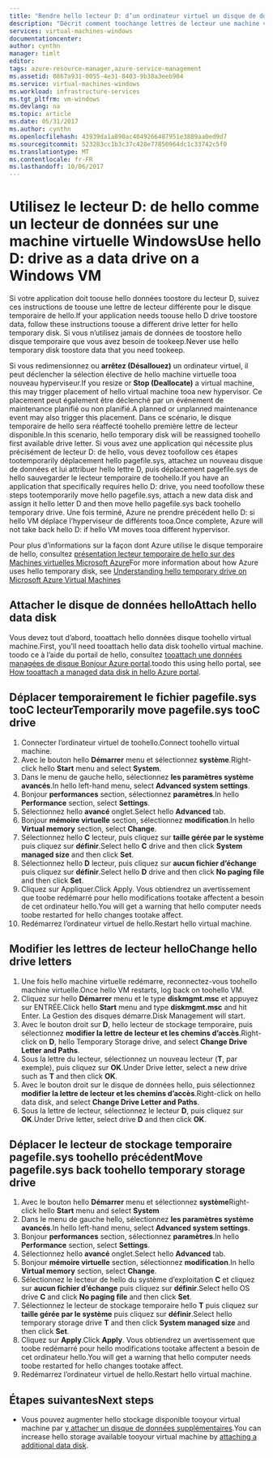 ```yaml
---
title: "Rendre hello lecteur D: d’un ordinateur virtuel un disque de données | Documents Microsoft"
description: "Décrit comment toochange lettres de lecteur une machine virtuelle Windows afin que vous pouvez utiliser le lecteur D: de hello comme un lecteur de données."
services: virtual-machines-windows
documentationcenter: 
author: cynthn
manager: timlt
editor: 
tags: azure-resource-manager,azure-service-management
ms.assetid: 0867a931-0055-4e31-8403-9b38a3eeb904
ms.service: virtual-machines-windows
ms.workload: infrastructure-services
ms.tgt_pltfrm: vm-windows
ms.devlang: na
ms.topic: article
ms.date: 05/31/2017
ms.author: cynthn
ms.openlocfilehash: 43939da1a890ac4049266487951e3889aa0ed9d7
ms.sourcegitcommit: 523283cc1b3c37c428e77850964dc1c33742c5f0
ms.translationtype: MT
ms.contentlocale: fr-FR
ms.lasthandoff: 10/06/2017
---
```

# <a name="use-hello-d-drive-as-a-data-drive-on-a-windows-vm"></a><span data-ttu-id="3d3ee-103">Utilisez le lecteur D: de hello comme un lecteur de données sur une machine virtuelle Windows</span><span class="sxs-lookup"><span data-stu-id="3d3ee-103">Use hello D: drive as a data drive on a Windows VM</span></span>
<span data-ttu-id="3d3ee-104">Si votre application doit toouse hello données toostore du lecteur D, suivez ces instructions de toouse une lettre de lecteur différente pour le disque temporaire de hello.</span><span class="sxs-lookup"><span data-stu-id="3d3ee-104">If your application needs toouse hello D drive toostore data, follow these instructions toouse a different drive letter for hello temporary disk.</span></span> <span data-ttu-id="3d3ee-105">Si vous n’utilisez jamais de données de toostore hello disque temporaire que vous avez besoin de tookeep.</span><span class="sxs-lookup"><span data-stu-id="3d3ee-105">Never use hello temporary disk toostore data that you need tookeep.</span></span>

<span data-ttu-id="3d3ee-106">Si vous redimensionnez ou **arrêtez (Désallouez)** un ordinateur virtuel, il peut déclencher la sélection élective de hello machine virtuelle tooa nouveau hyperviseur.</span><span class="sxs-lookup"><span data-stu-id="3d3ee-106">If you resize or **Stop (Deallocate)** a virtual machine, this may trigger placement of hello virtual machine tooa new hypervisor.</span></span> <span data-ttu-id="3d3ee-107">Ce placement peut également être déclenché par un événement de maintenance planifié ou non planifié.</span><span class="sxs-lookup"><span data-stu-id="3d3ee-107">A planned or unplanned maintenance event may also trigger this placement.</span></span> <span data-ttu-id="3d3ee-108">Dans ce scénario, le disque temporaire de hello sera réaffecté toohello première lettre de lecteur disponible.</span><span class="sxs-lookup"><span data-stu-id="3d3ee-108">In this scenario, hello temporary disk will be reassigned toohello first available drive letter.</span></span> <span data-ttu-id="3d3ee-109">Si vous avez une application qui nécessite plus précisément de lecteur D: de hello, vous devez toofollow ces étapes tootemporarily déplacement hello pagefile.sys, attachez un nouveau disque de données et lui attribuer hello lettre D, puis déplacement pagefile.sys de hello sauvegarder le lecteur temporaire de toohello.</span><span class="sxs-lookup"><span data-stu-id="3d3ee-109">If you have an application that specifically requires hello D: drive, you need toofollow these steps tootemporarily move hello pagefile.sys, attach a new data disk and assign it hello letter D and then move hello pagefile.sys back toohello temporary drive.</span></span> <span data-ttu-id="3d3ee-110">Une fois terminé, Azure ne prendre précédent hello D: si hello VM déplace l’hyperviseur de différents tooa.</span><span class="sxs-lookup"><span data-stu-id="3d3ee-110">Once complete, Azure will not take back hello D: if hello VM moves tooa different hypervisor.</span></span>

<span data-ttu-id="3d3ee-111">Pour plus d’informations sur la façon dont Azure utilise le disque temporaire de hello, consultez [présentation lecteur temporaire de hello sur des Machines virtuelles Microsoft Azure](https://blogs.msdn.microsoft.com/mast/2013/12/06/understanding-the-temporary-drive-on-windows-azure-virtual-machines/)</span><span class="sxs-lookup"><span data-stu-id="3d3ee-111">For more information about how Azure uses hello temporary disk, see [Understanding hello temporary drive on Microsoft Azure Virtual Machines](https://blogs.msdn.microsoft.com/mast/2013/12/06/understanding-the-temporary-drive-on-windows-azure-virtual-machines/)</span></span>

## <a name="attach-hello-data-disk"></a><span data-ttu-id="3d3ee-112">Attacher le disque de données hello</span><span class="sxs-lookup"><span data-stu-id="3d3ee-112">Attach hello data disk</span></span>
<span data-ttu-id="3d3ee-113">Vous devez tout d’abord, tooattach hello données disque toohello virtual machine.</span><span class="sxs-lookup"><span data-stu-id="3d3ee-113">First, you'll need tooattach hello data disk toohello virtual machine.</span></span> <span data-ttu-id="3d3ee-114">toodo ce à l’aide du portail de hello, consultez [tooattach une données managées de disque Bonjour Azure portal](attach-managed-disk-portal.md).</span><span class="sxs-lookup"><span data-stu-id="3d3ee-114">toodo this using hello portal, see [How tooattach a managed data disk in hello Azure portal](attach-managed-disk-portal.md).</span></span>

## <a name="temporarily-move-pagefilesys-tooc-drive"></a><span data-ttu-id="3d3ee-115">Déplacer temporairement le fichier pagefile.sys tooC lecteur</span><span class="sxs-lookup"><span data-stu-id="3d3ee-115">Temporarily move pagefile.sys tooC drive</span></span>
1. <span data-ttu-id="3d3ee-116">Connecter l’ordinateur virtuel de toohello.</span><span class="sxs-lookup"><span data-stu-id="3d3ee-116">Connect toohello virtual machine.</span></span> 
2. <span data-ttu-id="3d3ee-117">Avec le bouton hello **Démarrer** menu et sélectionnez **système**.</span><span class="sxs-lookup"><span data-stu-id="3d3ee-117">Right-click hello **Start** menu and select **System**.</span></span>
3. <span data-ttu-id="3d3ee-118">Dans le menu de gauche hello, sélectionnez **les paramètres système avancés**.</span><span class="sxs-lookup"><span data-stu-id="3d3ee-118">In hello left-hand menu, select **Advanced system settings**.</span></span>
4. <span data-ttu-id="3d3ee-119">Bonjour **performances** section, sélectionnez **paramètres**.</span><span class="sxs-lookup"><span data-stu-id="3d3ee-119">In hello **Performance** section, select **Settings**.</span></span>
5. <span data-ttu-id="3d3ee-120">Sélectionnez hello **avancé** onglet.</span><span class="sxs-lookup"><span data-stu-id="3d3ee-120">Select hello **Advanced** tab.</span></span>
6. <span data-ttu-id="3d3ee-121">Bonjour **mémoire virtuelle** section, sélectionnez **modification**.</span><span class="sxs-lookup"><span data-stu-id="3d3ee-121">In hello **Virtual memory** section, select **Change**.</span></span>
7. <span data-ttu-id="3d3ee-122">Sélectionnez hello **C** lecteur, puis cliquez sur **taille gérée par le système** puis cliquez sur **définir**.</span><span class="sxs-lookup"><span data-stu-id="3d3ee-122">Select hello **C** drive and then click **System managed size** and then click **Set**.</span></span>
8. <span data-ttu-id="3d3ee-123">Sélectionnez hello **D** lecteur, puis cliquez sur **aucun fichier d’échange** puis cliquez sur **définir**.</span><span class="sxs-lookup"><span data-stu-id="3d3ee-123">Select hello **D** drive and then click **No paging file** and then click **Set**.</span></span>
9. <span data-ttu-id="3d3ee-124">Cliquez sur Appliquer.</span><span class="sxs-lookup"><span data-stu-id="3d3ee-124">Click Apply.</span></span> <span data-ttu-id="3d3ee-125">Vous obtiendrez un avertissement que toobe redémarré pour hello modifications tootake affectent a besoin de cet ordinateur hello.</span><span class="sxs-lookup"><span data-stu-id="3d3ee-125">You will get a warning that hello computer needs toobe restarted for hello changes tootake affect.</span></span>
10. <span data-ttu-id="3d3ee-126">Redémarrez l’ordinateur virtuel de hello.</span><span class="sxs-lookup"><span data-stu-id="3d3ee-126">Restart hello virtual machine.</span></span>

## <a name="change-hello-drive-letters"></a><span data-ttu-id="3d3ee-127">Modifier les lettres de lecteur hello</span><span class="sxs-lookup"><span data-stu-id="3d3ee-127">Change hello drive letters</span></span>
1. <span data-ttu-id="3d3ee-128">Une fois hello machine virtuelle redémarre, reconnectez-vous toohello machine virtuelle.</span><span class="sxs-lookup"><span data-stu-id="3d3ee-128">Once hello VM restarts, log back on toohello VM.</span></span>
2. <span data-ttu-id="3d3ee-129">Cliquez sur hello **Démarrer** menu et le type **diskmgmt.msc** et appuyez sur ENTRÉE.</span><span class="sxs-lookup"><span data-stu-id="3d3ee-129">Click hello **Start** menu and type **diskmgmt.msc** and hit Enter.</span></span> <span data-ttu-id="3d3ee-130">La Gestion des disques démarre.</span><span class="sxs-lookup"><span data-stu-id="3d3ee-130">Disk Management will start.</span></span>
3. <span data-ttu-id="3d3ee-131">Avec le bouton droit sur **D**, hello lecteur de stockage temporaire, puis sélectionnez **modifier la lettre de lecteur et les chemins d’accès**.</span><span class="sxs-lookup"><span data-stu-id="3d3ee-131">Right-click on **D**, hello Temporary Storage drive, and select **Change Drive Letter and Paths**.</span></span>
4. <span data-ttu-id="3d3ee-132">Sous la lettre du lecteur, sélectionnez un nouveau lecteur (**T**, par exemple), puis cliquez sur **OK**.</span><span class="sxs-lookup"><span data-stu-id="3d3ee-132">Under Drive letter, select a new drive such as **T** and then click **OK**.</span></span> 
5. <span data-ttu-id="3d3ee-133">Avec le bouton droit sur le disque de données hello, puis sélectionnez **modifier la lettre de lecteur et les chemins d’accès**.</span><span class="sxs-lookup"><span data-stu-id="3d3ee-133">Right-click on hello data disk, and select **Change Drive Letter and Paths**.</span></span>
6. <span data-ttu-id="3d3ee-134">Sous la lettre de lecteur, sélectionnez le lecteur **D**, puis cliquez sur **OK**.</span><span class="sxs-lookup"><span data-stu-id="3d3ee-134">Under Drive letter, select drive **D** and then click **OK**.</span></span> 

## <a name="move-pagefilesys-back-toohello-temporary-storage-drive"></a><span data-ttu-id="3d3ee-135">Déplacer le lecteur de stockage temporaire pagefile.sys toohello précédent</span><span class="sxs-lookup"><span data-stu-id="3d3ee-135">Move pagefile.sys back toohello temporary storage drive</span></span>
1. <span data-ttu-id="3d3ee-136">Avec le bouton hello **Démarrer** menu et sélectionnez **système**</span><span class="sxs-lookup"><span data-stu-id="3d3ee-136">Right-click hello **Start** menu and select **System**</span></span>
2. <span data-ttu-id="3d3ee-137">Dans le menu de gauche hello, sélectionnez **les paramètres système avancés**.</span><span class="sxs-lookup"><span data-stu-id="3d3ee-137">In hello left-hand menu, select **Advanced system settings**.</span></span>
3. <span data-ttu-id="3d3ee-138">Bonjour **performances** section, sélectionnez **paramètres**.</span><span class="sxs-lookup"><span data-stu-id="3d3ee-138">In hello **Performance** section, select **Settings**.</span></span>
4. <span data-ttu-id="3d3ee-139">Sélectionnez hello **avancé** onglet.</span><span class="sxs-lookup"><span data-stu-id="3d3ee-139">Select hello **Advanced** tab.</span></span>
5. <span data-ttu-id="3d3ee-140">Bonjour **mémoire virtuelle** section, sélectionnez **modification**.</span><span class="sxs-lookup"><span data-stu-id="3d3ee-140">In hello **Virtual memory** section, select **Change**.</span></span>
6. <span data-ttu-id="3d3ee-141">Sélectionnez le lecteur de hello du système d’exploitation **C** et cliquez sur **aucun fichier d’échange** puis cliquez sur **définir**.</span><span class="sxs-lookup"><span data-stu-id="3d3ee-141">Select hello OS drive **C** and click **No paging file** and then click **Set**.</span></span>
7. <span data-ttu-id="3d3ee-142">Sélectionnez le lecteur de stockage temporaire hello **T** puis cliquez sur **taille gérée par le système** puis cliquez sur **définir**.</span><span class="sxs-lookup"><span data-stu-id="3d3ee-142">Select hello temporary storage drive **T** and then click **System managed size** and then click **Set**.</span></span>
8. <span data-ttu-id="3d3ee-143">Cliquez sur **Apply**.</span><span class="sxs-lookup"><span data-stu-id="3d3ee-143">Click **Apply**.</span></span> <span data-ttu-id="3d3ee-144">Vous obtiendrez un avertissement que toobe redémarré pour hello modifications tootake affectent a besoin de cet ordinateur hello.</span><span class="sxs-lookup"><span data-stu-id="3d3ee-144">You will get a warning that hello computer needs toobe restarted for hello changes tootake affect.</span></span>
9. <span data-ttu-id="3d3ee-145">Redémarrez l’ordinateur virtuel de hello.</span><span class="sxs-lookup"><span data-stu-id="3d3ee-145">Restart hello virtual machine.</span></span>

## <a name="next-steps"></a><span data-ttu-id="3d3ee-146">Étapes suivantes</span><span class="sxs-lookup"><span data-stu-id="3d3ee-146">Next steps</span></span>
* <span data-ttu-id="3d3ee-147">Vous pouvez augmenter hello stockage disponible tooyour virtual machine par [y attacher un disque de données supplémentaires](attach-managed-disk-portal.md).</span><span class="sxs-lookup"><span data-stu-id="3d3ee-147">You can increase hello storage available tooyour virtual machine by [attaching a additional data disk](attach-managed-disk-portal.md).</span></span>

